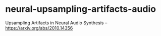# neural-upsampling-artifacts-audio
Upsampling Artifacts in Neural Audio Synthesis – https://arxiv.org/abs/2010.14356
